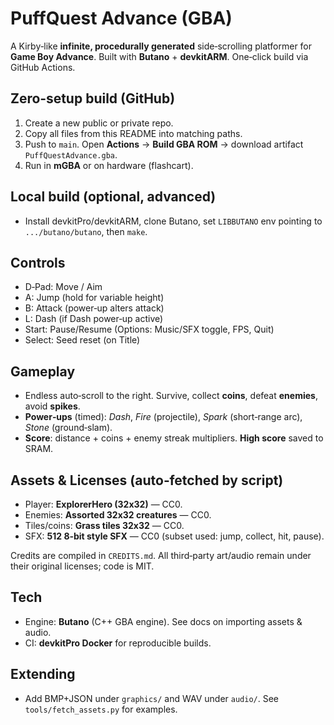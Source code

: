 # PuffQuest Advance (GBA)
A Kirby‑like **infinite, procedurally generated** side‑scrolling platformer for **Game Boy Advance**. Built with **Butano** + **devkitARM**. One‑click build via GitHub Actions.


## Zero‑setup build (GitHub)
1. Create a new public or private repo.
2. Copy all files from this README into matching paths.
3. Push to `main`. Open **Actions** → **Build GBA ROM** → download artifact `PuffQuestAdvance.gba`.
4. Run in **mGBA** or on hardware (flashcart).


## Local build (optional, advanced)
- Install devkitPro/devkitARM, clone Butano, set `LIBBUTANO` env pointing to `.../butano/butano`, then `make`.


## Controls
- D‑Pad: Move / Aim
- A: Jump (hold for variable height)
- B: Attack (power‑up alters attack)
- L: Dash (if Dash power‑up active)
- Start: Pause/Resume (Options: Music/SFX toggle, FPS, Quit)
- Select: Seed reset (on Title)


## Gameplay
- Endless auto‑scroll to the right. Survive, collect **coins**, defeat **enemies**, avoid **spikes**.
- **Power‑ups** (timed): *Dash*, *Fire* (projectile), *Spark* (short‑range arc), *Stone* (ground‑slam).
- **Score**: distance + coins + enemy streak multipliers. **High score** saved to SRAM.


## Assets & Licenses (auto‑fetched by script)
- Player: **ExplorerHero (32x32)** — CC0.
- Enemies: **Assorted 32x32 creatures** — CC0.
- Tiles/coins: **Grass tiles 32x32** — CC0.
- SFX: **512 8‑bit style SFX** — CC0 (subset used: jump, collect, hit, pause).


Credits are compiled in `CREDITS.md`. All third‑party art/audio remain under their original licenses; code is MIT.


## Tech
- Engine: **Butano** (C++ GBA engine). See docs on importing assets & audio.
- CI: **devkitPro Docker** for reproducible builds.


## Extending
- Add BMP+JSON under `graphics/` and WAV under `audio/`. See `tools/fetch_assets.py` for examples.
